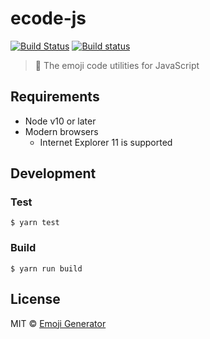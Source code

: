 # ecode-js
[![Build Status](https://travis-ci.org/emoji-gen/ecode-js.svg?branch=master)](https://travis-ci.org/emoji-gen/ecode-js)
[![Build status](https://ci.appveyor.com/api/projects/status/4i9qw1phn1x8jl4c/branch/master?svg=true)](https://ci.appveyor.com/project/pine/ecode-js/branch/master)

> :musical_score: The emoji code utilities for JavaScript


## Requirements
- Node v10 or later
- Modern browsers
  - Internet Explorer 11 is supported

## Development
### Test

```
$ yarn test
```

### Build

```
$ yarn run build
```

## License
MIT &copy; [Emoji Generator](https://emoji-gen.ninja)
